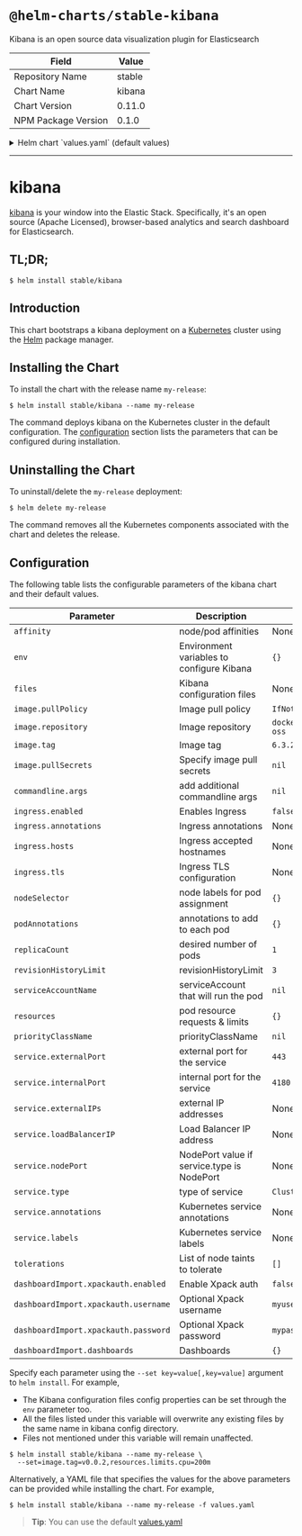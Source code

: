 # `@helm-charts/stable-kibana`

Kibana is an open source data visualization plugin for Elasticsearch

| Field               | Value  |
| ------------------- | ------ |
| Repository Name     | stable |
| Chart Name          | kibana |
| Chart Version       | 0.11.0 |
| NPM Package Version | 0.1.0  |

<details>

<summary>Helm chart `values.yaml` (default values)</summary>

```yaml
image:
  repository: 'docker.elastic.co/kibana/kibana-oss'
  tag: '6.3.2'
  pullPolicy: 'IfNotPresent'

commandline:
  args:

env:
  {}
  # All Kibana configuration options are adjustable via env vars.
  # To adjust a config option to an env var uppercase + replace `.` with `_`
  # Ref: https://www.elastic.co/guide/en/kibana/current/settings.html
  #
  # ELASTICSEARCH_URL: http://elasticsearch-client:9200
  # SERVER_PORT: 5601
  # LOGGING_VERBOSE: "true"
  # SERVER_DEFAULTROUTE: "/app/kibana"

files:
  kibana.yml:
    ## Default Kibana configuration from kibana-docker.
    server.name: kibana
    server.host: '0'
    elasticsearch.url: http://elasticsearch:9200

    ## Custom config properties below
    ## Ref: https://www.elastic.co/guide/en/kibana/current/settings.html
    # server.port: 5601
    # logging.verbose: "true"
    # server.defaultRoute: "/app/kibana"

service:
  type: ClusterIP
  externalPort: 443
  internalPort: 5601
  ## External IP addresses of service
  ## Default: nil
  ##
  # externalIPs:
  # - 192.168.0.1
  #
  ## LoadBalancer IP if service.type is LoadBalancer
  ## Default: nil
  ##
  # loadBalancerIP: 10.2.2.2
  # nodePort: 30000
  annotations:
    # Annotation example: setup ssl with aws cert when service.type is LoadBalancer
    # service.beta.kubernetes.io/aws-load-balancer-ssl-cert: arn:aws:acm:us-east-1:EXAMPLE_CERT
  labels:
    ## Label example: show service URL in `kubectl cluster-info`
    # kubernetes.io/cluster-service: "true"

ingress:
  enabled: false
  # hosts:
  # - chart-example.local
  # annotations:
  #   kubernetes.io/ingress.class: nginx
  #   kubernetes.io/tls-acme: "true"
  # tls:
  # - secretName: chart-example-tls
  #   hosts:
  #     - chart-example.local

# service account that will run the pod. Leave commented to use the default service account.
# serviceAccountName: kibana

livenessProbe:
  enabled: false
  initialDelaySeconds: 30
  timeoutSeconds: 10

readinessProbe:
  enabled: false
  initialDelaySeconds: 30
  timeoutSeconds: 10

resources:
  {}
  # limits:
  #   cpu: 100m
  #   memory: 300Mi
  # requests:
  #   cpu: 100m
  #   memory: 300Mi

priorityClassName: ''

# Affinity for pod assignment
# Ref: https://kubernetes.io/docs/concepts/configuration/assign-pod-node/#affinity-and-anti-affinity
# affinity: {}

# Tolerations for pod assignment
# Ref: https://kubernetes.io/docs/concepts/configuration/taint-and-toleration/
tolerations: []

# Node labels for pod assignment
# Ref: https://kubernetes.io/docs/user-guide/node-selection/
nodeSelector: {}

podAnnotations: {}
replicaCount: 1
revisionHistoryLimit: 3

# to export a dashboard from a running kibana 6.3.x use:
# curl --user <username>:<password> -XGET https://kibana.yourdomain.com:5601/api/kibana/dashboards/export?dashboard=<some-dashboard-uuid> > my-dashboard.json
# you can find an example dashboard for kubernests with fluentd-elasticsearch chart here: https://github.com/monotek/kibana-dashboards/blob/master/k8s-fluentd-elasticsearch.json
dashboardImport:
  xpackauth:
    enabled: false
    username: myuser
    password: mypass
  dashboards: {}
```

</details>

---

# kibana

[kibana](https://github.com/elastic/kibana) is your window into the Elastic Stack. Specifically, it's an open source (Apache Licensed), browser-based analytics and search dashboard for Elasticsearch.

## TL;DR;

```console
$ helm install stable/kibana
```

## Introduction

This chart bootstraps a kibana deployment on a [Kubernetes](http://kubernetes.io) cluster using the [Helm](https://helm.sh) package manager.

## Installing the Chart

To install the chart with the release name `my-release`:

```console
$ helm install stable/kibana --name my-release
```

The command deploys kibana on the Kubernetes cluster in the default configuration. The [configuration](#configuration) section lists the parameters that can be configured during installation.

## Uninstalling the Chart

To uninstall/delete the `my-release` deployment:

```console
$ helm delete my-release
```

The command removes all the Kubernetes components associated with the chart and deletes the release.

## Configuration

The following table lists the configurable parameters of the kibana chart and their default values.

| Parameter                            | Description                                | Default                               |
| ------------------------------------ | ------------------------------------------ | ------------------------------------- |
| `affinity`                           | node/pod affinities                        | None                                  |
| `env`                                | Environment variables to configure Kibana  | `{}`                                  |
| `files`                              | Kibana configuration files                 | None                                  |
| `image.pullPolicy`                   | Image pull policy                          | `IfNotPresent`                        |
| `image.repository`                   | Image repository                           | `docker.elastic.co/kibana/kibana-oss` |
| `image.tag`                          | Image tag                                  | `6.3.2`                               |
| `image.pullSecrets`                  | Specify image pull secrets                 | `nil`                                 |
| `commandline.args`                   | add additional commandline args            | `nil`                                 |
| `ingress.enabled`                    | Enables Ingress                            | `false`                               |
| `ingress.annotations`                | Ingress annotations                        | None:                                 |
| `ingress.hosts`                      | Ingress accepted hostnames                 | None:                                 |
| `ingress.tls`                        | Ingress TLS configuration                  | None:                                 |
| `nodeSelector`                       | node labels for pod assignment             | `{}`                                  |
| `podAnnotations`                     | annotations to add to each pod             | `{}`                                  |
| `replicaCount`                       | desired number of pods                     | `1`                                   |
| `revisionHistoryLimit`               | revisionHistoryLimit                       | `3`                                   |
| `serviceAccountName`                 | serviceAccount that will run the pod       | `nil`                                 |
| `resources`                          | pod resource requests & limits             | `{}`                                  |
| `priorityClassName`                  | priorityClassName                          | `nil`                                 |
| `service.externalPort`               | external port for the service              | `443`                                 |
| `service.internalPort`               | internal port for the service              | `4180`                                |
| `service.externalIPs`                | external IP addresses                      | None:                                 |
| `service.loadBalancerIP`             | Load Balancer IP address                   | None:                                 |
| `service.nodePort`                   | NodePort value if service.type is NodePort | None:                                 |
| `service.type`                       | type of service                            | `ClusterIP`                           |
| `service.annotations`                | Kubernetes service annotations             | None:                                 |
| `service.labels`                     | Kubernetes service labels                  | None:                                 |
| `tolerations`                        | List of node taints to tolerate            | `[]`                                  |
| `dashboardImport.xpackauth.enabled`  | Enable Xpack auth                          | `false`                               |
| `dashboardImport.xpackauth.username` | Optional Xpack username                    | `myuser`                              |
| `dashboardImport.xpackauth.password` | Optional Xpack password                    | `mypass`                              |
| `dashboardImport.dashboards`         | Dashboards                                 | `{}`                                  |

Specify each parameter using the `--set key=value[,key=value]` argument to `helm install`. For example,

- The Kibana configuration files config properties can be set through the `env` parameter too.
- All the files listed under this variable will overwrite any existing files by the same name in kibana config directory.
- Files not mentioned under this variable will remain unaffected.

```console
$ helm install stable/kibana --name my-release \
  --set=image.tag=v0.0.2,resources.limits.cpu=200m
```

Alternatively, a YAML file that specifies the values for the above parameters can be provided while installing the chart. For example,

```console
$ helm install stable/kibana --name my-release -f values.yaml
```

> **Tip**: You can use the default [values.yaml](values.yaml)

